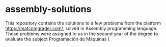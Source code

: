 # assembly-solutions


This repository contains the solutions to a few problems from the platform https://matcomgrader.com/, solved in Assembly programming language. Those problems were assigned to us in the second year of the degree to evaluate the subject Programación de Máquinas I.

